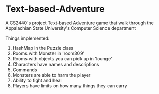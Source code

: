 # Text-based-Adventure

A CS2440's project Text-based Adventure game that walk through the Appalachian State University's Computer Science department

Things implemented:

1) HashMap in the Puzzle class
2) Rooms with Monster in 'room309'
3) Rooms with objects you can pick up in 'lounge'
4) Characters have names and descriptions
5) Commands
6) Monsters are able to harm the player
7) Ability to fight and heal
8) Players have limits on how many things they can carry
